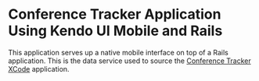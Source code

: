 Conference Tracker Application Using Kendo UI Mobile and Rails
==============================================================
This application serves up a native mobile interface on top of a Rails application.  This is the data service used to source the [Conference Tracker XCode](https://github.com/burkeholland/ConferenceTrackerXCode) application.
